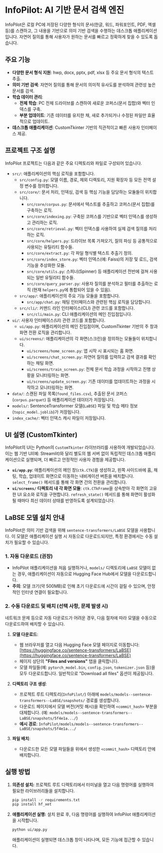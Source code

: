 # InfoPilot: AI 기반 문서 검색 엔진

InfoPilot은 로컬 PC에 저장된 다양한 형식의 문서(한글, 워드, 파워포인트, PDF, 엑셀 등)를 스캔하고, 그 내용을 기반으로 의미 기반 검색을 수행하는 데스크톱 애플리케이션입니다. 자연어 질의를 통해 사용자가 원하는 문서를 빠르고 정확하게 찾을 수 있도록 돕습니다.

## 주요 기능

-   **다양한 문서 형식 지원**: hwp, docx, pptx, pdf, xlsx 등 주요 문서 형식의 텍스트 추출.
-   **의미 기반 검색**: 자연어 질의를 통해 문서의 의미적 유사도를 분석하여 관련성 높은 문서를 검색.
-   **학습 데이터 관리**:
    -   **전체 학습**: PC 전체 드라이브를 스캔하여 새로운 코퍼스(문서 집합)와 벡터 인덱스를 구축.
    -   **부분 업데이트**: 기존 데이터를 유지한 채, 새로 추가되거나 수정된 파일만 효율적으로 업데이트.
-   **데스크톱 애플리케이션**: CustomTkinter 기반의 직관적이고 빠른 사용자 인터페이스 제공.

## 프로젝트 구조 설명

InfoPilot 프로젝트는 다음과 같은 주요 디렉토리와 파일로 구성되어 있습니다.

-   `src/`: 애플리케이션의 핵심 로직을 포함합니다.
    -   `src/config.py`: 모델 이름, 경로, 제외 디렉토리, 지원 확장자 등 모든 전역 설정 변수를 정의합니다.
    -   `src/core/`: 문서 처리, 인덱싱, 검색 등 핵심 기능을 담당하는 모듈들이 위치합니다.
        -   `src/core/corpus.py`: 문서에서 텍스트를 추출하고 코퍼스(문서 집합)를 구축하는 로직.
        -   `src/core/indexing.py`: 구축된 코퍼스를 기반으로 벡터 인덱스를 생성하고 관리하는 로직.
        -   `src/core/retrieval.py`: 벡터 인덱스를 사용하여 실제 검색 질의를 처리하는 로직.
        -   `src/core/helpers.py`: 드라이브 목록 가져오기, 질의 파싱 등 공통적으로 사용되는 유틸리티 함수들.
        -   `src/core/extract.py`: 각 파일 형식별 텍스트 추출기 정의.
        -   `src/core/index_store.py`: 벡터 인덱스(예: Faiss)의 저장 및 로드, 검색 기능을 추상화한 모듈.
        -   `src/core/utils.py`: 스피너(Spinner) 등 애플리케이션 전반에 걸쳐 사용되는 일반 유틸리티 함수들.
        -   `src/core/query_parser.py`: 사용자 질의를 분석하고 필터를 추출하는 로직 (현재 `helpers.py`에 통합되어 있을 수 있음).
    -   `src/app/`: 애플리케이션의 주요 기능 모듈을 포함합니다.
        -   `src/app/chat.py`: 채팅 인터페이스와 관련된 핵심 로직을 담당합니다.
    -   `src/cli/`: 커맨드 라인 인터페이스(CLI) 관련 코드를 포함합니다.
        -   `src/cli/main.py`: CLI 애플리케이션의 메인 진입점입니다.
-   `ui/`: 사용자 인터페이스(UI) 관련 코드를 포함합니다.
    -   `ui/app.py`: 애플리케이션의 메인 진입점이며, CustomTkinter 기반의 주 창과 화면 전환 로직을 관리합니다.
    -   `ui/screens/`: 애플리케이션의 각 화면(스크린)을 정의하는 모듈들이 위치합니다.
        -   `ui/screens/home_screen.py`: 앱 시작 시 표시되는 홈 화면.
        -   `ui/screens/chat_screen.py`: 자연어 질의를 입력하고 검색 결과를 확인하는 채팅 화면.
        -   `ui/screens/train_screen.py`: 전체 문서 학습 과정을 시작하고 진행 상황을 모니터링하는 화면.
        -   `ui/screens/update_screen.py`: 기존 데이터를 업데이트하는 과정을 시작하고 모니터링하는 화면.
-   `data/`: 스캔된 파일 목록(`found_files.csv`), 추출된 문서 코퍼스(`corpus.parquet`) 등 애플리케이션 데이터가 저장됩니다.
-   `models/`: SentenceTransformer 모델(`LaBSE`) 파일 및 학습 메타 정보(`topic_model.joblib`)가 저장됩니다.
-   `index_cache/`: 벡터 인덱스 캐시 파일이 저장됩니다.

## UI 설명 (CustomTkinter)

InfoPilot의 UI는 Python의 `CustomTkinter` 라이브러리를 사용하여 개발되었습니다. 이는 웹 기반 UI(예: Streamlit)와 달리 별도의 웹 서버 없이 독립적인 데스크톱 애플리케이션으로 실행되며, 더 빠르고 안정적인 사용자 경험을 제공합니다.

-   **`ui/app.py`**: 애플리케이션의 메인 창(`ctk.CTk`)을 생성하고, 왼쪽 사이드바에 홈, 채팅, 학습, 업데이트 화면으로 이동하는 내비게이션 버튼을 배치합니다. `select_frame()` 메서드를 통해 각 화면 간의 전환을 관리합니다.
-   **`ui/screens/` 디렉토리 내 각 화면 모듈**: `ctk.CTkFrame`을 상속받아 각 화면의 고유한 UI 요소와 로직을 구현합니다. `refresh_state()` 메서드를 통해 화면이 활성화될 때마다 최신 데이터 상태를 반영하도록 설계되었습니다.

## LaBSE 모델 설치 안내

InfoPilot은 의미 기반 검색을 위해 `sentence-transformers/LaBSE` 모델을 사용합니다. 이 모델은 애플리케이션 실행 시 자동으로 다운로드되지만, 특정 환경에서는 수동 설치가 필요할 수 있습니다.

### 1. 자동 다운로드 (권장)

-   InfoPilot 애플리케이션을 처음 실행하거나, `models/` 디렉토리에 `LaBSE` 모델이 없는 경우, 애플리케이션이 자동으로 Hugging Face Hub에서 모델을 다운로드합니다.
-   **주의**: 모델 크기(약 500MB)로 인해 초기 다운로드에 시간이 걸릴 수 있으며, 안정적인 인터넷 연결이 필요합니다.

### 2. 수동 다운로드 및 배치 (선택 사항, 문제 발생 시)

네트워크 문제 등으로 자동 다운로드가 어려운 경우, 다음 절차에 따라 모델을 수동으로 다운로드하여 배치할 수 있습니다.

1.  **모델 다운로드**:
    -   웹 브라우저를 열고 다음 Hugging Face 모델 페이지로 이동합니다: [https://huggingface.co/sentence-transformers/LaBSE](https://huggingface.co/sentence-transformers/LaBSE)
    -   페이지 상단의 **"Files and versions"** 탭을 클릭합니다.
    -   모델 파일들(예: `pytorch_model.bin`, `config.json`, `tokenizer.json` 등)을 모두 다운로드합니다. 일반적으로 "Download all files" 옵션이 제공됩니다.

2.  **디렉토리 구조 생성**:
    -   프로젝트 루트 디렉토리(`InfoPilot/`) 아래에 `models/models--sentence-transformers--LaBSE/snapshots/` 경로를 생성합니다.
    -   다운로드 페이지에서 모델 버전(커밋 해시)을 확인하여 `<commit_hash>` 부분을 대체합니다. (예: `models/models--sentence-transformers--LaBSE/snapshots/5f4e1a.../`)
    -   **예시 경로**: `InfoPilot/models/models--sentence-transformers--LaBSE/snapshots/5f4e1a.../`

3.  **파일 배치**:
    -   다운로드한 모든 모델 파일들을 위에서 생성한 `<commit_hash>` 디렉토리 안에 배치합니다.

## 실행 방법

1.  **의존성 설치:**
    프로젝트 루트 디렉토리에서 터미널을 열고 다음 명령어를 실행하여 필요한 라이브러리들을 설치합니다.

    ```bash
    pip install -r requirements.txt
    pip install hf_xet
    ```

2.  **애플리케이션 실행:**
    설치 완료 후, 다음 명령어를 실행하여 InfoPilot 애플리케이션을 시작합니다.

    ```bash
    python ui/app.py
    ```

    애플리케이션이 실행되면 데스크톱 창이 나타나며, 모든 기능에 접근할 수 있습니다.
